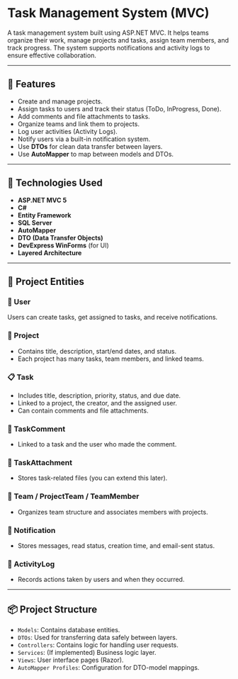 # Task Management System (MVC)

A task management system built using ASP.NET MVC. It helps teams organize their work, manage projects and tasks, assign team members, and track progress. The system supports notifications and activity logs to ensure effective collaboration.

---

## 📌 Features

- Create and manage projects.
- Assign tasks to users and track their status (ToDo, InProgress, Done).
- Add comments and file attachments to tasks.
- Organize teams and link them to projects.
- Log user activities (Activity Logs).
- Notify users via a built-in notification system.
- Use **DTOs** for clean data transfer between layers.
- Use **AutoMapper** to map between models and DTOs.

---

## 🧰 Technologies Used

- **ASP.NET MVC 5**
- **C#**
- **Entity Framework**
- **SQL Server**
- **AutoMapper**
- **DTO (Data Transfer Objects)**
- **DevExpress WinForms** (for UI)
- **Layered Architecture**

---

## 🧱 Project Entities

### 👤 User
Users can create tasks, get assigned to tasks, and receive notifications.

### 📂 Project
- Contains title, description, start/end dates, and status.
- Each project has many tasks, team members, and linked teams.

### 📋 Task
- Includes title, description, priority, status, and due date.
- Linked to a project, the creator, and the assigned user.
- Can contain comments and file attachments.

### 💬 TaskComment
- Linked to a task and the user who made the comment.

### 📎 TaskAttachment
- Stores task-related files (you can extend this later).

### 👥 Team / ProjectTeam / TeamMember
- Organizes team structure and associates members with projects.

### 🔔 Notification
- Stores messages, read status, creation time, and email-sent status.

### 📝 ActivityLog
- Records actions taken by users and when they occurred.

---

## 📦 Project Structure

- `Models`: Contains database entities.
- `DTOs`: Used for transferring data safely between layers.
- `Controllers`: Contains logic for handling user requests.
- `Services`: (If implemented) Business logic layer.
- `Views`: User interface pages (Razor).
- `AutoMapper Profiles`: Configuration for DTO-model mappings.
